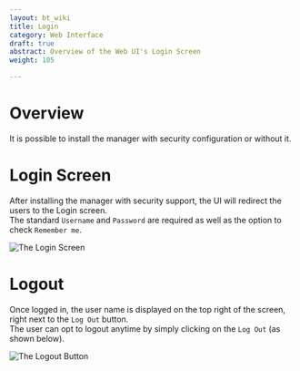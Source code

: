 ```yaml
---
layout: bt_wiki
title: Login
category: Web Interface
draft: true
abstract: Overview of the Web UI's Login Screen
weight: 105

---
```




# Overview
It is possible to install the manager with security configuration or without it.

# Login Screen
After installing the manager with security support, the UI will redirect the users to the Login screen.<br>
The standard `Username` and `Password` are required as well as the option to check `Remember me`. <br>

![The Login Screen]( /images/ui/ui-login-screen.png )

# Logout
Once logged in, the user name is displayed on the top right of the screen, right next to the `Log Out` button. <br>
The user can opt to logout anytime by simply clicking on the `Log Out` (as shown below). <br>

![The Logout Button]( /images/ui/ui-logout-button.png )